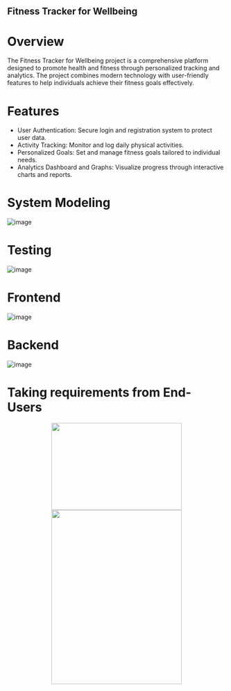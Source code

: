 ## Fitness Tracker for Wellbeing

# Overview
The Fitness Tracker for Wellbeing project is a comprehensive platform designed to promote health and fitness through personalized tracking and analytics. The project combines modern technology with user-friendly features to help individuals achieve their fitness goals effectively.

# Features
- User Authentication: Secure login and registration system to protect user data.
- Activity Tracking: Monitor and log daily physical activities.
- Personalized Goals: Set and manage fitness goals tailored to individual needs.
- Analytics Dashboard and Graphs: Visualize progress through interactive charts and reports.
  
# System Modeling 
![image](https://github.com/user-attachments/assets/d48ba496-0560-4b14-863e-ccdac5a34e1b)

# Testing
![image](https://github.com/user-attachments/assets/a9641c6c-1de7-44ca-bc68-40d72298792d)

# Frontend
![image](https://github.com/user-attachments/assets/7ad4a680-c445-4ae6-bb23-2a9fdc54ab57)

# Backend
![image](https://github.com/user-attachments/assets/a7f5b15f-edd2-4323-a9e1-da2bdc84336f)

# Taking requirements from End-Users

<p align="center">
  <img src="https://github.com/user-attachments/assets/197b76cc-13e5-4282-a60b-7e5a78c65e39" width="300" height="200">
  <img src="https://github.com/user-attachments/assets/020a1750-1d08-4173-b4c9-6cf838f9706d" width="300" height="400">
</p>



